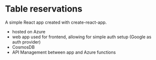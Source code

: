 # Table reservations

A simple React app created with create-react-app.

* hosted on Azure
* web app used for frontend, allowing for simple auth setup (Google as auth provider)
* CosmosDB
* API Management between app and Azure functions

